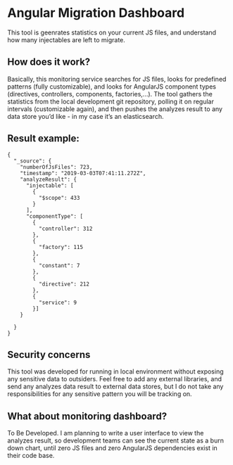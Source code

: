 # Angular Migration Dashboard
This tool is geenrates statistics on your current JS files, and understand how many injectables are left to migrate. 


## How does it work?
Basically, this monitoring service searches for JS files, looks for predefined patterns (fully customizable), and looks for AngularJS component types (directives, controllers, components, factories,...). 
The tool gathers the statistics from the local development git repository, polling it on regular intervals (customizable again), and then pushes the analyzes result to any data store you’d like - in my case it’s an elasticsearch. 


## Result example:
```
{
  "_source": {  
    "numberOfJsFiles": 723,
    "timestamp": "2019-03-03T07:41:11.272Z",
    "analyzeResult": {
      "injectable": [
        {
          "$scope": 433
        }
      ],
      "componentType": [
        {
          "controller": 312
        },
        {
          "factory": 115
        },
        {
          "constant": 7
        },
        {
          "directive": 212
        },
        {
          "service": 9
        }]
    }

  }
}
```


## Security concerns 
This tool was developed for running in local environment without exposing any sensitive data to outsiders. 
Feel free to add any external libraries, and send any analyzes data result to external data stores, but I do not take any responsibilities for any sensitive pattern you will be tracking on. 

## What about monitoring dashboard?
To Be Developed. 
I am planning to write a user interface to view the analyzes result, so development teams can see the current state as a burn down chart, until zero JS files and zero AngularJS dependencies exist in their code base. 
